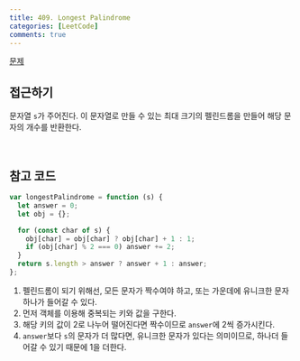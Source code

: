 ```yaml
---
title: 409. Longest Palindrome
categories: [LeetCode]
comments: true
---
```


[문제](https://leetcode.com/problems/longest-palindrome/)

## 접근하기

문자열 `s`가 주어진다. 이 문자열로 만들 수 있는 최대 크기의 펠린드롬을 만들어 해당 문자의 개수를 반환한다.

<br>

## 참고 코드

```js
var longestPalindrome = function (s) {
  let answer = 0;
  let obj = {};

  for (const char of s) {
    obj[char] = obj[char] ? obj[char] + 1 : 1;
    if (obj[char] % 2 === 0) answer += 2;
  }
  return s.length > answer ? answer + 1 : answer;
};
```

1. 펠린드롬이 되기 위해선, 모든 문자가 짝수여야 하고, 또는 가운데에 유니크한 문자 하나가 들어갈 수 있다.
2. 먼저 객체를 이용해 중복되는 키와 값을 구한다.
3. 해당 키의 값이 2로 나누어 떨어진다면 짝수이므로 `answer`에 2씩 증가시킨다.
4. `answer`보다 `s`의 문자가 더 많다면, 유니크한 문자가 있다는 의미이므로, 하나더 들어갈 수 있기 때문에 1을 더한다.
